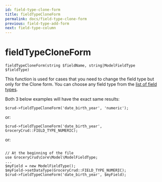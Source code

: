 ```yaml
---
id: field-type-clone-form
title: fieldTypeCloneForm
permalink: docs/field-type-clone-form
previous: field-type-add-form
next: field-type-column
---
```


# fieldTypeCloneForm


<pre><code class="language-php">fieldTypeCloneForm(string $fieldName, string|ModelFieldType $fieldType)</code></pre>
This function is used for cases that you need to change the field type but only for the Clone form. You can choose any field type from the <a href="https://www.grocerycrud.com/enterprise/api-and-function-list/fieldType">list of field types</a>.

Both 3 below examples will have the exact same results:
<pre><code class="language-php">$crud-&gt;fieldTypeCloneForm('date_birth_year', 'numeric');</code></pre>
or:
<pre><code class="language-php">$crud-&gt;fieldTypeCloneForm('date_birth_year', GroceryCrud::FIELD_TYPE_NUMERIC);</code></pre>
or:
<pre><code class="language-php">
// At the beginning of the file
use GroceryCrud\Core\Model\ModelFieldType;
...
$myField = new ModelFieldType();
$myField-&gt;setDataType(GroceryCrud::FIELD_TYPE_NUMERIC);
$crud-&gt;fieldTypeCloneForm('date_birth_year', $myField);</code></pre>